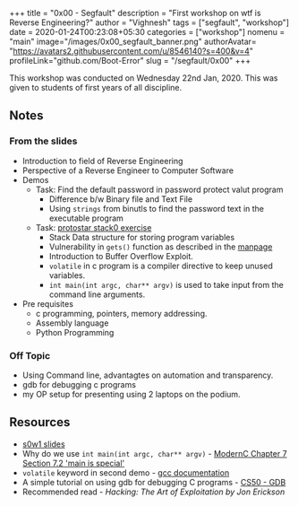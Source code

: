 +++
title = "0x00 - Segfault"
description = "First workshop on wtf is Reverse Engineering?"
author = "Vighnesh"
tags = ["segfault", "workshop"]
date = 2020-01-24T00:23:08+05:30
categories = ["workshop"]
nomenu = "main"
image="/images/0x00_segfault_banner.png"
authorAvatar= "https://avatars2.githubusercontent.com/u/8546140?s=400&v=4"
profileLink="github.com/Boot-Error"
slug = "/segfault/0x00"
+++

This workshop was conducted on Wednesday 22nd Jan, 2020. This was given to students of first years of all discipline.

## Notes

### From the slides

- Introduction to field of Reverse Engineering
- Perspective of a Reverse Engineer to Computer Software
- Demos
	- Task: Find the default password in password protect valut program
		- Difference b/w Binary file and Text File
		- Using `strings` from binutls to find the password text in the executable program
	- Task: [protostar stack0 exercise](https://exploit-exercises.lains.space/protostar/stack0/)
		- Stack Data structure for storing program variables
		- Vulnerability in `gets()` function as described in the [manpage](http://man7.org/linux/man-pages/man3/gets.3.html#BUGS)
		- Introduction to Buffer Overflow Exploit.
		- `volatile` in c program is a compiler directive to keep unused variables.
		- `int main(int argc, char** argv)` is used to take input from the command line arguments.
- Pre requisites
	- c programming, pointers, memory addressing.
	- Assembly language
	- Python Programming

### Off Topic

- Using Command line, advantagtes on automation and transparency.
- gdb for debugging c programs
- my OP setup for presenting using 2 laptops on the podium.


## Resources

- [s0w1 slides](/slides/s0w1/index.html)
- Why do we use `int main(int argc, char** argv)` - [ModernC Chapter 7 Section 7.2 'main is special'](https://gforge.inria.fr/frs/download.php/latestfile/5298/ModernC.pdf)
- `volatile` keyword in second demo - [gcc documentation](https://gcc.gnu.org/onlinedocs/gcc/Volatiles.html)
- A simple tutorial on using gdb for debugging C programs - [CS50 - GDB](https://www.youtube.com/watch?v=sCtY--xRUyI)
- Recommended read - *Hacking: The Art of Exploitation by Jon Erickson*
